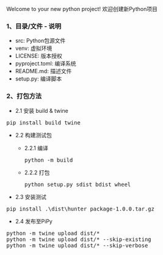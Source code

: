 Welcome to your new python project!
欢迎创建新Python项目

### 1、目录/文件 - 说明

- src: Python包源文件
- venv: 虚拟环境
- LICENSE: 版本授权
- pyproject.toml: 编译系统
- README.md: 描述文件
- setup.py: 编译脚本

### 2、打包方法

- 2.1 安装 build & twine
<pre>pip install build twine</pre>

- 2.2 构建测试包
  - 2.2.1 编译
    <pre>python -m build</pre>
  - 2.2.2 打包
    <pre>
    python setup.py sdist bdist_wheel
    </pre>

- 2.3 安装测试
<pre>pip install .\dist\hunter_package-1.0.0.tar.gz</pre>

- 2.4 发布至PiPy
<pre>
python -m twine upload dist/*
python -m twine upload dist/* --skip-existing
python -m twine upload dist/* --skip-verbose
</pre>
